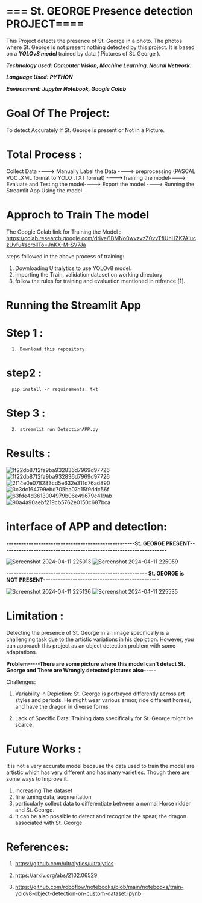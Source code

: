 # ===  St. GEORGE Presence detection PROJECT====

 This Project detects the presence of St. George in a photo. The photos where St. George is not present nothing detected by this project. It is based on a ***YOLOv8 model*** trained by data ( Pictures of St. George ). 

 ***Technology used:     Computer Vision, Machine Learning, Neural Network.***
 
 ***Language Used:       PYTHON***
 
 ***Environment:        Jupyter Notebook, Google Colab*** 

# Goal Of The Project:
To detect Accurately If St. George is present or Not in a Picture.

 # Total Process :
   Collect Data ----> Manually Label the Data ----> preprocessing (PASCAL VOC .XML format to YOLO .TXT format)
   ---->Training the model----> Evaluate and Testing the model----> Export the model ----> Running the Streamlit
   App Using the model.
   
 # Approch to Train The model
 The Google Colab link for Training the Model :
 https://colab.research.google.com/drive/1BMNo0wyzvzZ0vvTflUhHZK7AIuczUvfu#scrollTo=JnKX-M-SV7Ja
 
 steps followed in the above process of training:
 1. Downloading Ultralytics to use YOLOv8 model.
 2. importing the Train, validation dataset on working directory
 3. follow the rules for training and evaluation mentioned in refrence [1].
 
 # Running the Streamlit App
 # Step 1 :
      1. Download this repository.
 # step2 :
      pip install -r requirements. txt
 # Step 3 :
      2. streamlit run DetectionAPP.py 

# Results :
![1f22db87f2fa9ba932836d7969d97726](https://github.com/Sid-DevZo/St.GeorgePresenceDetection/assets/91316695/e43cfa66-9bf0-407c-b0e1-0eab0e197634)
![1f22db87f2fa9ba932836d7969d97726](https://github.com/Sid-DevZo/St.GeorgePresenceDetection/assets/91316695/aa746c7f-d6dc-4c7a-9ca4-8ea65210e6f6)
![2f14e0e078283cd5e632e311d76ad890](https://github.com/Sid-DevZo/St.GeorgePresenceDetection/assets/91316695/c9135c8a-183e-4cd7-a3b6-0512ed489103)
![3c3dc164799ebd705ba07d15f9ddc56f](https://github.com/Sid-DevZo/St.GeorgePresenceDetection/assets/91316695/00f51819-66d5-4415-b162-b41d0aea8a56)
![63fde4d3613004979b06e49679c419ab](https://github.com/Sid-DevZo/St.GeorgePresenceDetection/assets/91316695/59a7da8e-93f4-42b2-b0db-79d2378131b3)
![90a4a90aebf219cb5762e0150c687bca](https://github.com/Sid-DevZo/St.GeorgePresenceDetection/assets/91316695/d0658a41-a50c-4bcf-aabe-6ec381234868)

# interface of APP and detection:

**----------------------------------------------------St. GEORGE PRESENT-------------------------------------------------------------------**




![Screenshot 2024-04-11 225013](https://github.com/Sid-DevZo/St.GeorgePresenceDetection/assets/91316695/b2c25d4e-0309-4e6f-840d-9ef435a72ebc)
![Screenshot 2024-04-11 225059](https://github.com/Sid-DevZo/St.GeorgePresenceDetection/assets/91316695/31461eb9-040a-433d-b712-550248d2fd4c)





**--------------------------------------------------------- St. GEORGE is NOT PRESENT-----------------------------------------------**







![Screenshot 2024-04-11 225136](https://github.com/Sid-DevZo/St.GeorgePresenceDetection/assets/91316695/9805998f-5808-47e7-b556-8b28b55ec9c8)
![Screenshot 2024-04-11 225535](https://github.com/Sid-DevZo/St.GeorgePresenceDetection/assets/91316695/2afd0821-7d71-478f-bfd4-4716874e791c)






# Limitation :
 
Detecting the presence of St. George in an image specifically is a challenging task due to the artistic variations in his depiction. However, you can approach this project as an object detection problem with some adaptations. 


**Problem-----There are some picture where this model can't detect St. George and There are Wrongly detected pictures also-----**

Challenges:

1. Variability in Depiction: St. George is portrayed differently across art styles and periods. He might wear various armor, ride different horses, and have the dragon in diverse forms.

2. Lack of Specific Data:  Training data specifically for St. George might be scarce.

 
# Future Works :
It is not a very accurate model because the data used to train the model are artistic which has very different and has many varieties.
Though there are some ways to Improve it.
1. Increasing The dataset
2.  fine tuning data, augmentation
3.  particularly collect data to differentiate between a normal Horse ridder and St. George.
4.  It can be also possible to detect and recognize the spear, the dragon associated with St. George.


# References:
1. https://github.com/ultralytics/ultralytics

2. https://arxiv.org/abs/2102.06529

3. https://github.com/roboflow/notebooks/blob/main/notebooks/train-yolov8-object-detection-on-custom-dataset.ipynb








